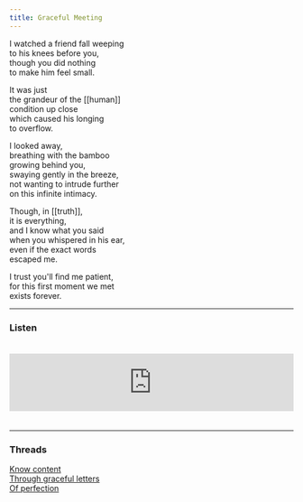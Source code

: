 ```yaml
---
title: Graceful Meeting
---
```


I watched a friend fall weeping  
to his knees before you,  
though you did nothing  
to make him feel small.  
  
It was just  
the grandeur of the [[human]]  
condition up close  
which caused his longing  
to overflow.  
  
I looked away,  
breathing with the bamboo  
growing behind you,  
swaying gently in the breeze,  
not wanting to intrude further  
on this infinite intimacy.  
  
Though, in [[truth]],  
it is everything,  
and I know what you said  
when you whispered in his ear,  
even if the exact words  
escaped me.  
  
I trust you'll find me patient,   
for this first moment we met  
exists forever.    

---  

### Listen

<iframe src="https://anchor.fm/andy-tudhope/embed/episodes/Graceful-Meeting-ensrcv" height="102px" width="100%" style="margin: 20px 0px;" frameborder="0" scrolling="no"></iframe>

---  

### Threads  

<a href="https://thebluebook.co.za/canto-v/content.html" target="_blank">Know content</a><br/>
<a href="https://living.thebluebook.co.za/joy/seweweekspoort.html" target="_blank">Through graceful letters</a><br/>
<a href="https://dyeing.thebluebook.co.za/?stackedPages=%2Fspace" target="_blank">Of perfection</a><br/>

